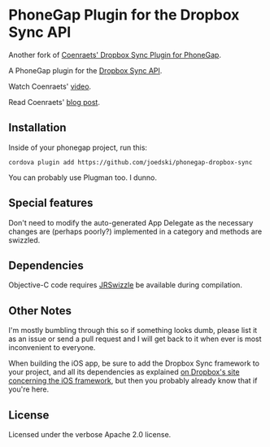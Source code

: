 PhoneGap Plugin for the Dropbox Sync API
========================================

Another fork of [Coenraets' Dropbox Sync Plugin for PhoneGap](https://github.com/ccoenraets/phonegap-dropbox-sync).

A PhoneGap plugin for the [Dropbox Sync API](https://www.dropbox.com/developers/sync).

Watch Coenraets' [video](http://youtu.be/RYky20wV0_Y).

Read Coenraets' [blog post](http://coenraets.org).

Installation
------------

Inside of your phonegap project, run this:

```
cordova plugin add https://github.com/joedski/phonegap-dropbox-sync
```

You can probably use Plugman too.  I dunno.

Special features
----------------

Don't need to modify the auto-generated App Delegate as the necessary changes are (perhaps poorly?) implemented in a category and methods are swizzled.

Dependencies
------------

Objective-C code requires [JRSwizzle](https://github.com/rentzsch/jrswizzle) be available during compilation.

Other Notes
-----------

I'm mostly bumbling through this so if something looks dumb, please list it as an issue or send a pull request and I will get back to it when ever is most inconvenient to everyone.

When building the iOS app, be sure to add the Dropbox Sync framework to your project, and all its dependencies as explained [on Dropbox's site concerning the iOS framework](https://www.dropbox.com/developers/sync/sdks/ios), but then you probably already know that if you're here.

License
-------

Licensed under the verbose Apache 2.0 license.
